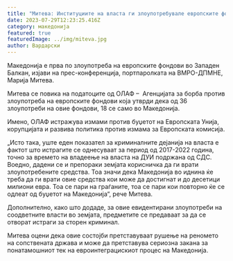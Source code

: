 ```yaml
---
title: "Митева: Институциите на власта ги злоупотребувале европските фондови"
date: 2023-07-29T12:23:25.416Z
category: македонија
featured: true
featuredImage: ../img/miteva.jpg
author: Вардарски
---
```

<!--StartFragment-->

Македонија е прва по злоупотреба на европските фондови во Западен Балкан, изјави на прес-конференција, портпаролката на ВМРО-ДПМНЕ, Марија Митева.



<!--EndFragment--><!--StartFragment-->

Митева се повика на податоците од ОЛАФ –  Агенцијата за борба против злоупотреба на европските фондови која утврди дека од 36 злоупотреби на овие фондови, 18 се само во Македонија.

Имено, ОЛАФ истражува измами против буџетот на Европската Унија, корупцијата и развива политика против измама за Европската комисија.

„Исто така, уште еден показател за криминалните дејанија на власта е фактот што истрагите се однесуваат за период од 2017-2022 година, точно за времето на владеење на власта на ДУИ подржана од СДС. Воедно, дадени се и препораки земјата корисничка да ги врати злоупотребените средства. Тоа значи дека Македонија во иднина ќе треба да ги врати овие средства кои може да достигнат и до десетици милиони евра. Тоа се пари на граѓаните, тоа се пари кои повторно ќе се одлеат од буџетот на Македонија“, рече Митева.

Дополнително, како што додаде, за овие евидентирани злоупотреби на соодветните власти во земјата, предметите се предаваат за да се отворат истраги за сторен криминал.

Митева оцени дека овие состојби претставуваат рушење на реномето на сопствената држава и може да претставува сериозна закана за понатамошниот тек на евроинтеграцискиот процес на Македонија.



<!--EndFragment-->